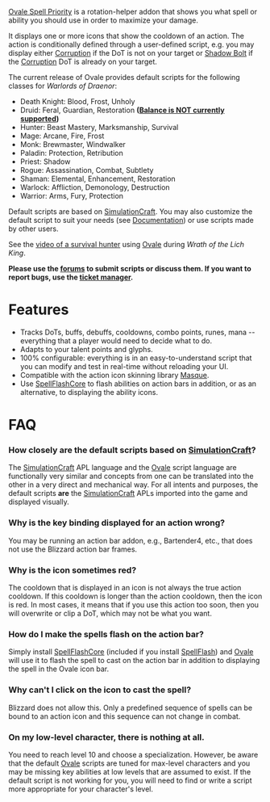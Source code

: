 [Ovale Spell Priority][Ovale] is a rotation-helper addon that shows you what spell or ability you should use in order to maximize your damage.

It displays one or more icons that show the cooldown of an action.  The action is conditionally defined through a user-defined script, e.g. you may display either [Corruption][] if the DoT is not on your target or [Shadow Bolt][] if the [Corruption][] DoT is already on your target.

The current release of Ovale provides default scripts for the following classes for *Warlords of Draenor*:

- Death Knight: Blood, Frost, Unholy
- Druid: Feral, Guardian, Restoration **([Balance is NOT currently supported][balance-ticket])**
- Hunter: Beast Mastery, Marksmanship, Survival
- Mage: Arcane, Fire, Frost
- Monk: Brewmaster, Windwalker
- Paladin: Protection, Retribution
- Priest: Shadow
- Rogue: Assassination, Combat, Subtlety
- Shaman: Elemental, Enhancement, Restoration
- Warlock: Affliction, Demonology, Destruction
- Warrior: Arms, Fury, Protection

Default scripts are based on [SimulationCraft][].  You may also customize the default script to suit your needs (see [Documentation][]) or use scripts made by other users.

See the [video of a survival hunter][ovale-video] using [Ovale][] during *Wrath of the Lich King*.

**Please use the [forums][ovale-forums] to submit scripts or discuss them. If you want to report bugs, use the [ticket manager][ovale-tickets].**

Features
========

- Tracks DoTs, buffs, debuffs, cooldowns, combo points, runes, mana -- everything that a player would need to decide what to do.
- Adapts to your talent points and glyphs.
- 100% configurable: everything is in an easy-to-understand script that you can modify and test in real-time without reloading your UI.
- Compatible with the action icon skinning library [Masque][].
- Use [SpellFlashCore][] to flash abilities on action bars in addition, or as an alternative, to displaying the ability icons.

FAQ
===

### How closely are the default scripts based on [SimulationCraft][]?
The [SimulationCraft][] APL language and the [Ovale][] script language are functionally very similar and concepts from one can be translated into the other in a very direct and mechanical way.  For all intents and purposes, the default scripts **are** the [SimulationCraft][] APLs imported into the game and displayed visually.

### Why is the key binding displayed for an action wrong?
You may be running an action bar addon, e.g., Bartender4, etc., that does not use the Blizzard action bar frames.

### Why is the icon sometimes red?
The cooldown that is displayed in an icon is not always the true action cooldown.  If this cooldown is longer than the action cooldown, then the icon is red.  In most cases, it means that if you use this action too soon, then you will overwrite or clip a DoT, which may not be what you want.

### How do I make the spells flash on the action bar?
Simply install [SpellFlashCore][] (included if you install [SpellFlash][]) and [Ovale][] will use it to flash the spell to cast on the action bar in addition to displaying the spell in the Ovale icon bar.

### Why can't I click on the icon to cast the spell?
Blizzard does not allow this.  Only a predefined sequence of spells can be bound to an action icon and this sequence can not change in combat.

### On my low-level character, there is nothing at all.
You need to reach level 10 and choose a specialization.  However, be aware that the default [Ovale][] scripts are tuned for max-level characters and you may be missing key abilities at low levels that are assumed to exist.  If the default script is not working for you, you will need to find or write a script more appropriate for your character's level.

  [Corruption]: http://www.wowhead.com/spell=172
  [Documentation]: http://wow.curseforge.com/projects/ovale/pages/documentation/
  [Masque]: http://www.curse.com/addons/wow/masque
  [Ovale]: http://www.curse.com/addons/wow/ovale
  [Recount]: http://www.curse.com/addons/wow/recount
  [Shadow Bolt]: http://www.wowhead.com/spell=686
  [SimulationCraft]: http://code.google.com/p/simulationcraft/
  [Skada]: http://www.curse.com/addons/wow/skada
  [SpellFlashCore]: http://www.curse.com/addons/wow/spellflashcore
  [SpellFlash]: http://www.curse.com/addons/wow/spellflash
  [balance-ticket]: http://wow.curseforge.com/addons/ovale/tickets/451-eclipse-energy-prediction/
  [ovale-forums]: http://wow.curseforge.com/addons/ovale/forum/
  [ovale-tickets]: http://wow.curseforge.com/addons/ovale/tickets/
  [ovale-video]: http://www.youtube.com/watch?v=rNHvk9GpyiM "Ovale WotLK video"

